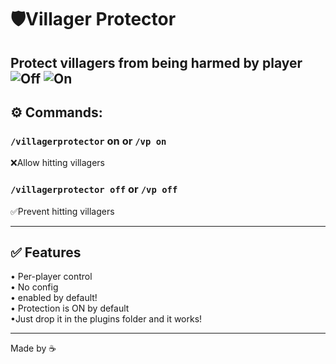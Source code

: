 # 🛡️Villager Protector
Protect villagers from being harmed by player
![Off](https://cdn.modrinth.com/data/cached_images/8e32ca0438c972fce440ce95f4eab65ad2b21098_0.webp)
![On](https://cdn.modrinth.com/data/cached_images/3262adc790bf67038a34a8f40d4511c2701dcc33_0.webp)
---
## ⚙️ Commands:
### `/villagerprotector` on or `/vp on ` 
❌Allow hitting villagers  

### `/villagerprotector off` or `/vp off  `
✅Prevent hitting villagers

---

## ✅ Features
• Per-player control  
• No config  
• enabled by default!  
• Protection is ON by default  
•Just drop it in the plugins folder and it works!  

---
Made by ☕

